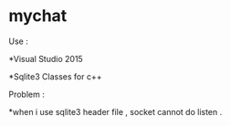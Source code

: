 # mychat

Use : 

*Visual Studio 2015
   
*Sqlite3 Classes for c++


Problem :

*when i use sqlite3 header file , socket cannot do listen .
